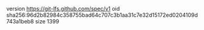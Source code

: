 version https://git-lfs.github.com/spec/v1
oid sha256:96d2b82984c358755bad64c707c3b1aa31c7e32d15172ed0204109d743a1beb8
size 1399
